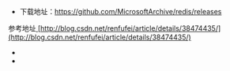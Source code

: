 * 下载地址：https://github.com/MicrosoftArchive/redis/releases

参考地址[ ](http://blog.csdn.net/renfufei/article/details/38474435/)[http://blog.csdn.net/renfufei/article/details/38474435/](http://blog.csdn.net/renfufei/article/details/38474435/)

* 
* 


